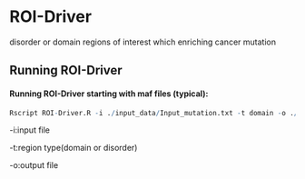 # ROI-Driver

disorder or domain regions of interest which enriching cancer mutation

## Running ROI-Driver

#### Running ROI-Driver starting with maf files (typical):

```R
Rscript ROI-Driver.R -i ./input_data/Input_mutation.txt -t domain -o ./output_data/output.txt
```

-i:input file

-t:region type(domain or disorder)

-o:output file

